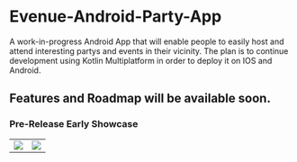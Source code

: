 # Evenue-Android-Party-App
A work-in-progress Android App that will enable people to easily host and attend interesting partys and events in their vicinity. The plan is to continue development using Kotlin Multiplatform in order to deploy it on IOS and Android.

## Features and Roadmap will be available soon.

### Pre-Release Early Showcase
<table>
  <tr>
    <td><img src="https://media.giphy.com/media/RiYskB3IveBX8LSpOP/giphy.gif"></td>
    <td><img src="https://media.giphy.com/media/P2jhdqaSIs2Ms0Kfrd/giphy.gif"></td>
  </tr>
</table>


